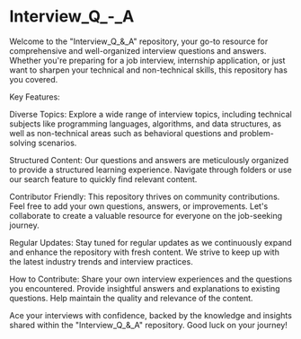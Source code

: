 # Interview_Q_-_A
Welcome to the "Interview_Q_&_A" repository, your go-to resource for comprehensive and well-organized interview questions and answers. Whether you're preparing for a job interview, internship application, or just want to sharpen your technical and non-technical skills, this repository has you covered.

Key Features:

Diverse Topics: Explore a wide range of interview topics, including technical subjects like programming languages, algorithms, and data structures, as well as non-technical areas such as behavioral questions and problem-solving scenarios.

Structured Content: Our questions and answers are meticulously organized to provide a structured learning experience. Navigate through folders or use our search feature to quickly find relevant content.

Contributor Friendly: This repository thrives on community contributions. Feel free to add your own questions, answers, or improvements. Let's collaborate to create a valuable resource for everyone on the job-seeking journey.

Regular Updates: Stay tuned for regular updates as we continuously expand and enhance the repository with fresh content. We strive to keep up with the latest industry trends and interview practices.

How to Contribute:
Share your own interview experiences and the questions you encountered.
Provide insightful answers and explanations to existing questions.
Help maintain the quality and relevance of the content.


Ace your interviews with confidence, backed by the knowledge and insights shared within the "Interview_Q_&_A" repository. Good luck on your journey!


